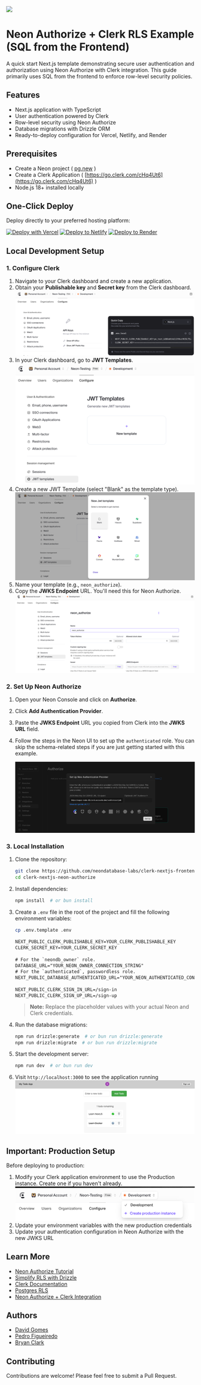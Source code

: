 <img width="250px" src="https://neon.tech/brand/neon-logo-dark-color.svg" />

# Neon Authorize + Clerk RLS Example (SQL from the Frontend)

A quick start Next.js template demonstrating secure user authentication and authorization using Neon Authorize with Clerk integration. This guide primarily uses SQL from the frontend to enforce row-level security policies.

## Features

- Next.js application with TypeScript
- User authentication powered by Clerk
- Row-level security using Neon Authorize
- Database migrations with Drizzle ORM
- Ready-to-deploy configuration for Vercel, Netlify, and Render

## Prerequisites

- Create a Neon project ( [pg.new](https://pg.new) )
- Create a Clerk Application ( [https://go.clerk.com/cHq4Ut6](https://go.clerk.com/cHq4Ut6) )
- Node.js 18+ installed locally

## One-Click Deploy

Deploy directly to your preferred hosting platform:

[![Deploy with Vercel](https://vercel.com/button)](https://vercel.com/new/clone?repository-url=https://github.com/neondatabase-labs/clerk-nextjs-frontend-neon-authorize&env=NEXT_PUBLIC_CLERK_PUBLISHABLE_KEY,CLERK_SECRET_KEY,DATABASE_URL,NEXT_PUBLIC_DATABASE_AUTHENTICATED_URL,NEXT_PUBLIC_CLERK_SIGN_IN_URL,NEXT_PUBLIC_CLERK_SIGN_UP_URL&project-name=clerk-neon-authorize&repository-name=clerk-neon-authorize)
[![Deploy to Netlify](https://www.netlify.com/img/deploy/button.svg)](https://app.netlify.com/start/deploy?repository=https://github.com/neondatabase-labs/clerk-nextjs-frontend-neon-authorize)
[![Deploy to Render](https://render.com/images/deploy-to-render-button.svg)](https://render.com/deploy?repo=https://github.com/neondatabase-labs/clerk-nextjs-frontend-neon-authorize)

## Local Development Setup

### 1. Configure Clerk

1. Navigate to your Clerk dashboard and create a new application.
2. Obtain your **Publishable key** and **Secret key** from the Clerk dashboard.
    ![Clerk API Keys](/images/clerk-api-keys.png)
3. In your Clerk dashboard, go to **JWT Templates**.
    ![Clerk JWT Templates](/images/clerk-jwt-templates.png)
4. Create a new JWT Template (select "Blank" as the template type).
    ![Clerk JWT New Template Select](/images/clerk-jwt-new-template-select.png)
5. Name your template (e.g., `neon_authorize`).
6. Copy the **JWKS Endpoint** URL. You'll need this for Neon Authorize.
    ![Clerk JWT New Template created](/images/clerk-jwt-new-template-created.png)

### 2. Set Up Neon Authorize

1. Open your Neon Console and click on **Authorize**.
2. Click **Add Authentication Provider**.
3. Paste the **JWKS Endpoint** URL you copied from Clerk into the **JWKS URL** field.
4. Follow the steps in the Neon UI to set up the `authenticated` role. You can skip the schema-related steps if you are just getting started with this example.

    ![Neon Authorize Add Auth Provider](/images/neon-authorize-add-auth-provider.png)

### 3. Local Installation

1. Clone the repository:

    ```bash
    git clone https://github.com/neondatabase-labs/clerk-nextjs-frontend-neon-authorize
    cd clerk-nextjs-neon-authorize
    ```

2. Install dependencies:

    ```bash
    npm install  # or bun install
    ```

3. Create a `.env` file in the root of the project and fill the following environment variables:

    ```bash
    cp .env.template .env
    ```

    ```env
    NEXT_PUBLIC_CLERK_PUBLISHABLE_KEY=YOUR_CLERK_PUBLISHABLE_KEY
    CLERK_SECRET_KEY=YOUR_CLERK_SECRET_KEY

    # For the `neondb_owner` role.
    DATABASE_URL="YOUR_NEON_OWNER_CONNECTION_STRING"
    # For the `authenticated`, passwordless role.
    NEXT_PUBLIC_DATABASE_AUTHENTICATED_URL="YOUR_NEON_AUTHENTICATED_CONNECTION_STRING"

    NEXT_PUBLIC_CLERK_SIGN_IN_URL=/sign-in
    NEXT_PUBLIC_CLERK_SIGN_UP_URL=/sign-up
    ```

    > **Note:** Replace the placeholder values with your actual Neon and Clerk credentials.

4. Run the database migrations:

    ```bash
    npm run drizzle:generate  # or bun run drizzle:generate
    npm run drizzle:migrate  # or bun run drizzle:migrate
    ```

5. Start the development server:

    ```bash
    npm run dev  # or bun run dev
    ```

6. Visit `http://localhost:3000` to see the application running
    ![Clerk Next.js example app](/images/clerk-nextjs-example-app.png)

## Important: Production Setup

Before deploying to production:

1. Modify your Clerk application environment to use the Production instance. Create one if you haven't already.
    ![Clerk Production Environment](/images/clerk-production-environment.png)
2. Update your environment variables with the new production credentials
3. Update your authentication configuration in Neon Authorize with the new JWKS URL


## Learn More

- [Neon Authorize Tutorial](https://neon.tech/docs/guides/neon-authorize-tutorial)
- [Simplify RLS with Drizzle](https://neon.tech/docs/guides/neon-authorize-drizzle)
- [Clerk Documentation](https://clerk.com/docs)
- [Postgres RLS](https://www.postgresql.org/docs/current/ddl-rowsecurity.html)
- [Neon Authorize + Clerk Integration](https://neon.tech/docs/guides/neon-authorize-clerk)

## Authors

- [David Gomes](https://github.com/davidgomes)
- [Pedro Figueiredo](https://github.com/pffigueiredo)
- [Bryan Clark](https://github.com/clarkbw)

## Contributing

Contributions are welcome! Please feel free to submit a Pull Request.